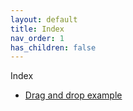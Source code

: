 ```yaml
---
layout: default
title: Index
nav_order: 1
has_children: false
---
```


Index

- [Drag and drop example](concepts/drag-and-drop/DragAndDropExample.md)
